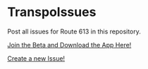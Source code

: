 # TranspoIssues
Post all issues for Route 613 in this repository.

[Join the Beta and Download the App Here!](https://play.google.com/apps/testing/ca.llamabagel.transpo)

[Create a new Issue!](https://github.com/Llamabagel/TranspoIssues/issues/new)
